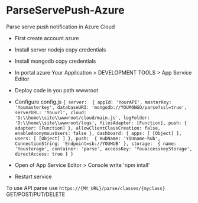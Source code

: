 # ParseServePush-Azure
Parse serve push notification in Azure Cloud

- First create account azure 
- Install server nodejs copy credentials
- Install mongodb copy credentials
- In portal azure Your Application > DEVELOPMENT TOOLS > App Service Editor
- Deploy code in you path wwwroot
- Configure config.js
`{ server: 
   { appId: 'YourAPI',
     masterKey: 'Youmasterkey',
     databaseURI: 'mongodb://YOUMONGO/parse?ssl=true',
     serverURL: 'Youurl',
     cloud: 'D:\\home\\site\\wwwroot/cloud/main.js',
     logFolder: 'D:\\home\\site\\wwwroot/logs',
     filesAdapter: [Function],
     push: { adapter: [Function] },
     allowClientClassCreation: false,
     enableAnonymousUsers: false },
  dashboard: { apps: [ [Object] ], users: [ [Object] ] },
  push: 
   { HubName: 'YOUname-hub',
     ConnectionString: 'Endpoint=sb://YOUHUB' },
  storage: 
   { name: 'Youstorage',
     container: 'parse',
     accessKey: 'YouaccesskeyStorage',
     directAccess: true } }`
     
- Open of App Service Editor > Console write 'npm intall'
- Restart service

To use API parse use `https://{MY_URL}/parse/classes/{myclass}` GET/POST/PUT/DELETE 
